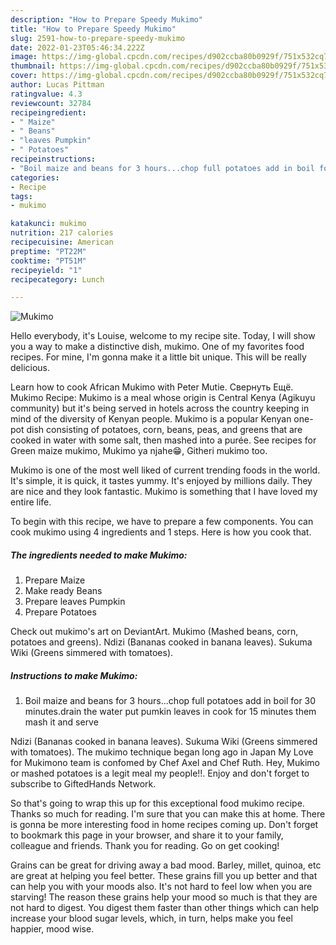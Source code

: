 ```yaml
---
description: "How to Prepare Speedy Mukimo"
title: "How to Prepare Speedy Mukimo"
slug: 2591-how-to-prepare-speedy-mukimo
date: 2022-01-23T05:46:34.222Z
image: https://img-global.cpcdn.com/recipes/d902ccba80b0929f/751x532cq70/mukimo-recipe-main-photo.jpg
thumbnail: https://img-global.cpcdn.com/recipes/d902ccba80b0929f/751x532cq70/mukimo-recipe-main-photo.jpg
cover: https://img-global.cpcdn.com/recipes/d902ccba80b0929f/751x532cq70/mukimo-recipe-main-photo.jpg
author: Lucas Pittman
ratingvalue: 4.3
reviewcount: 32784
recipeingredient:
- " Maize"
- " Beans"
- "leaves Pumpkin"
- " Potatoes"
recipeinstructions:
- "Boil maize and beans for 3 hours...chop full potatoes add in boil for 30 minutes.drain the water put pumkin leaves in cook for 15 minutes them mash it and serve"
categories:
- Recipe
tags:
- mukimo

katakunci: mukimo 
nutrition: 217 calories
recipecuisine: American
preptime: "PT22M"
cooktime: "PT51M"
recipeyield: "1"
recipecategory: Lunch

---
```



![Mukimo](https://img-global.cpcdn.com/recipes/d902ccba80b0929f/751x532cq70/mukimo-recipe-main-photo.jpg)

Hello everybody, it's Louise, welcome to my recipe site. Today, I will show you a way to make a distinctive dish, mukimo. One of my favorites food recipes. For mine, I'm gonna make it a little bit unique. This will be really delicious.

Learn how to cook African Mukimo with Peter Mutie. Свернуть Ещё. Mukimo Recipe: Mukimo is a meal whose origin is Central Kenya (Agikuyu community) but it&#39;s being served in hotels across the country keeping in mind of the diversity of Kenyan people. Mukimo is a popular Kenyan one-pot dish consisting of potatoes, corn, beans, peas, and greens that are cooked in water with some salt, then mashed into a purée. See recipes for Green maize mukimo, Mukimo ya njahe😁, Githeri mukimo too.

Mukimo is one of the most well liked of current trending foods in the world. It's simple, it is quick, it tastes yummy. It's enjoyed by millions daily. They are nice and they look fantastic. Mukimo is something that I have loved my entire life.


To begin with this recipe, we have to prepare a few components. You can cook mukimo using 4 ingredients and 1 steps. Here is how you cook that.

<!--inarticleads1-->

##### The ingredients needed to make Mukimo:

1. Prepare  Maize
1. Make ready  Beans
1. Prepare leaves Pumpkin
1. Prepare  Potatoes


Check out mukimo&#39;s art on DeviantArt. Mukimo (Mashed beans, corn, potatoes and greens). Ndizi (Bananas cooked in banana leaves). Sukuma Wiki (Greens simmered with tomatoes). 

<!--inarticleads2-->

##### Instructions to make Mukimo:

1. Boil maize and beans for 3 hours...chop full potatoes add in boil for 30 minutes.drain the water put pumkin leaves in cook for 15 minutes them mash it and serve


Ndizi (Bananas cooked in banana leaves). Sukuma Wiki (Greens simmered with tomatoes). The mukimo technique began long ago in Japan My Love for Mukimono team is confomed by Chef Axel and Chef Ruth. Hey, Mukimo or mashed potatoes is a legit meal my people!!. Enjoy and don&#39;t forget to subscribe to GiftedHands Network. 

So that's going to wrap this up for this exceptional food mukimo recipe. Thanks so much for reading. I'm sure that you can make this at home. There is gonna be more interesting food in home recipes coming up. Don't forget to bookmark this page in your browser, and share it to your family, colleague and friends. Thank you for reading. Go on get cooking!

Grains can be great for driving away a bad mood. Barley, millet, quinoa, etc are great at helping you feel better. These grains fill you up better and that can help you with your moods also. It's not hard to feel low when you are starving! The reason these grains help your mood so much is that they are not hard to digest. You digest them faster than other things which can help increase your blood sugar levels, which, in turn, helps make you feel happier, mood wise.
